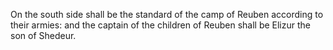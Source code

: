 On the south side shall be the standard of the camp of Reuben according to their armies: and the captain of the children of Reuben shall be Elizur the son of Shedeur.
